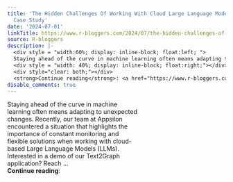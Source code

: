 ```yaml
---
title: 'The Hidden Challenges Of Working With Cloud Large Language Models: A Text2Graph
  Case Study'
date: '2024-07-01'
linkTitle: https://www.r-bloggers.com/2024/07/the-hidden-challenges-of-working-with-cloud-large-language-models-a-text2graph-case-study/
source: R-bloggers
description: |-
  <div style = "width:60%; display: inline-block; float:left; ">
  Staying ahead of the curve in machine learning often means adapting to unexpected changes. Recently, our team at Appsilon encountered a situation that highlights the importance of constant monitoring and flexible solutions when working with cloud-based Large Language Models (LLMs). Interested in a demo of our Text2Graph application? Reach ...</div>
  <div style = "width: 40%; display: inline-block; float:right;"></div>
  <div style="clear: both;"></div>
  <strong>Continue reading</strong>: <a href="https://www.r-bloggers.com/2024/07/the-hid ...
disable_comments: true
---
```

<div style = "width:60%; display: inline-block; float:left; ">
Staying ahead of the curve in machine learning often means adapting to unexpected changes. Recently, our team at Appsilon encountered a situation that highlights the importance of constant monitoring and flexible solutions when working with cloud-based Large Language Models (LLMs). Interested in a demo of our Text2Graph application? Reach ...</div>
<div style = "width: 40%; display: inline-block; float:right;"></div>
<div style="clear: both;"></div>
<strong>Continue reading</strong>: <a href="https://www.r-bloggers.com/2024/07/the-hid ...